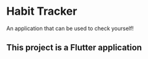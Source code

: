 # Habit Tracker

An application that can be used to check yourself!

## This project is a Flutter application


